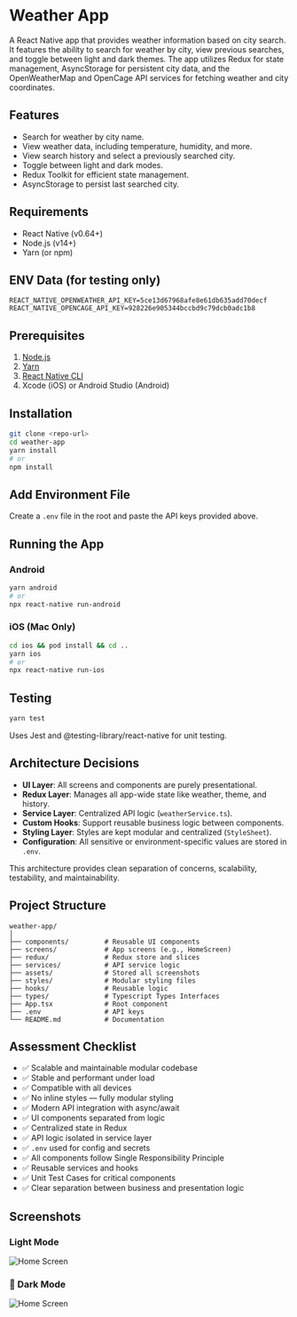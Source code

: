 # Weather App

A React Native app that provides weather information based on city search. It features the ability to search for weather by city, view previous searches, and toggle between light and dark themes. The app utilizes Redux for state management, AsyncStorage for persistent city data, and the OpenWeatherMap and OpenCage API services for fetching weather and city coordinates.

## Features
- Search for weather by city name.
- View weather data, including temperature, humidity, and more.
- View search history and select a previously searched city.
- Toggle between light and dark modes.
- Redux Toolkit for efficient state management.
- AsyncStorage to persist last searched city.

## Requirements
- React Native (v0.64+)
- Node.js (v14+)
- Yarn (or npm)

## ENV Data (for testing only)
```env
REACT_NATIVE_OPENWEATHER_API_KEY=5ce13d67968afe8e61db635add70decf
REACT_NATIVE_OPENCAGE_API_KEY=928226e905344bccbd9c79dcb0adc1b8
```

## Prerequisites
1. [Node.js](https://nodejs.org/)
2. [Yarn](https://classic.yarnpkg.com/en/docs/install/)
3. [React Native CLI](https://reactnative.dev/docs/environment-setup)
4. Xcode (iOS) or Android Studio (Android)

## Installation

```bash
git clone <repo-url>
cd weather-app
yarn install
# or
npm install
```

## Add Environment File

Create a `.env` file in the root and paste the API keys provided above.

## Running the App

### Android

```bash
yarn android
# or
npx react-native run-android
```

### iOS (Mac Only)

```bash
cd ios && pod install && cd ..
yarn ios
# or
npx react-native run-ios
```

## Testing

```bash
yarn test
```

Uses Jest and @testing-library/react-native for unit testing.

## Architecture Decisions

- **UI Layer**: All screens and components are purely presentational.
- **Redux Layer**: Manages all app-wide state like weather, theme, and history.
- **Service Layer**: Centralized API logic (`weatherService.ts`).
- **Custom Hooks**: Support reusable business logic between components.
- **Styling Layer**: Styles are kept modular and centralized (`StyleSheet`).
- **Configuration**: All sensitive or environment-specific values are stored in `.env`.

This architecture provides clean separation of concerns, scalability, testability, and maintainability.

## Project Structure

```
weather-app/
│
├── components/         # Reusable UI components
├── screens/            # App screens (e.g., HomeScreen)
├── redux/              # Redux store and slices
├── services/           # API service logic
├── assets/             # Stored all screenshots
├── styles/             # Modular styling files
├── hooks/              # Reusable logic
├── types/              # Typescript Types Interfaces
├── App.tsx             # Root component
├── .env                # API keys
└── README.md           # Documentation
```

## Assessment Checklist

- ✅ Scalable and maintainable modular codebase
- ✅ Stable and performant under load
- ✅ Compatible with all devices
- ✅ No inline styles — fully modular styling
- ✅ Modern API integration with async/await
- ✅ UI components separated from logic
- ✅ Centralized state in Redux
- ✅ API logic isolated in service layer
- ✅ `.env` used for config and secrets
- ✅ All components follow Single Responsibility Principle
- ✅ Reusable services and hooks
- ✅ Unit Test Cases for critical components
- ✅ Clear separation between business and presentation logic

## Screenshots

### Light Mode
![Home Screen](./src/assets/screenshots/light_theme.png)

### 🌙 Dark Mode
![Home Screen](./src/assets/screenshots/dark_theme.png)
